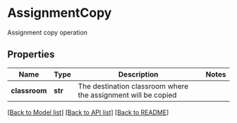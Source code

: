 # AssignmentCopy

Assignment copy operation
## Properties
Name | Type | Description | Notes
------------ | ------------- | ------------- | -------------
**classroom** | **str** | The destination classroom where the assignment will be copied | 

[[Back to Model list]](../README.md#documentation-for-models) [[Back to API list]](../README.md#documentation-for-api-endpoints) [[Back to README]](../README.md)


